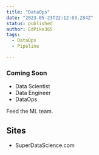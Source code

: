 ```yaml
---
title: "DataOps"
date: "2023-05-23T22:12:03.284Z"
status: published
author: EdPike365
tags:
  - DataOps
  - Pipeline

---
```


### Coming Soon

- Data Scientist
- Data Engineer
- DataOps

Feed the ML team.


## Sites

- SuperDataScience.com